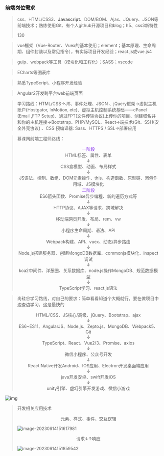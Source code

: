 ### 前端岗位需求

> css、HTML/CSS3、**Javascript**、DOM/BOM、Ajax、JQuery、JSON等前端技术；熟练使用Git、有个人github开源项目和blog；h5、css3新特性
>
> 130

> vue框架（Vue-Router、Vuex的基本使用；element；基本原理、生命周期、组件封装以及常见指令），有实际项目开发经验；react.js或vue.js4

> gulp、webpack等工具（模块化和工程化）；SASS；vscode

> ECharts等图表库

> 熟悉TypeScript、小程序开发经验

> Angular2开发跨平台web前端页面

> 学习路线：HTML/CSS→JS、事件处理、JSON 、jQuery框架→虚拟主机账户(Hostgator, InMotion, etc)、虚拟主机控制系统基础——cPanel (Email ,FTP Setup)、通过FPT(文件传输协议)上传你的项目、创建域名并和你的主机连接→Bootstrap、PHP/MySQL、React→端技术(Git、SSH(安全外壳协议) 、CSS 预编译器: Sass、HTTPS / SSL→部署应用

> 慕课网前端工程师路线：
>
> <center style="color:#9448EE;">一阶段</center>
>
> <center>HTML标签、属性、表单</center>
>
> <center>↓</center>
>
> <center>CSS盒模型、动画、布局样式</center>
>
> <center>↓</center>
>
> <center>JS语法、控制、数组、DOM元素操作、this、构造函数、原型链、闭包作用域、JS模块化</center>
>
> <center style="color:#9448EE;">二阶段</center>
>
> <center>ES6箭头函数、Promise异步编程、新的遍历方式等</center>
>
> <center>↓</center>
>
> <center>HTTP协议、AJAX等请求、跨域解决</center>
>
> <center>↓</center>
>
> <center>移动端网页开发、布局、rem、vw</center>
>
> <center>↓</center>
>
> <center>小程序生命周期、语法、API</center>
>
> <center>↓</center>
>
> <center>Webpack构建、API、vuex、动态/异步路由</center>
>
> <center>↓</center>
>
> <center>Node.js搭建服务器、创建MongoDB数据库、commonjs模块化、inspect调试</center>
>
> <center>↓</center>
>
> <center>koa2中间件、洋葱圈、关系数据库、node.js操作MongoDB、规范数据模型</center>
>
> <center>↓</center>
>
> <center>TypeScript学习、react.js语法</center>

> 尚硅谷学习路线，对自己的要求：简单看看知道个大概就行，要在做项目中边查边学习，这是最快的
>
> <center>HTML/CSS、JS核心/高级、jQuery、Bootstrap、ajax</center>
>
> <center>↓</center>
>
> <center>ES6~ES11、AngularJS、Node.js、Zepto.js、MongoDB、Webpack5、Git</center>
>
> <center>↓</center>
>
> <center>TypeScript、React、Vue2/3、Promise、axios</center>
>
> <center>↓</center>
>
> <center>微信小程序、公众号开发</center>
>
> <center>↓</center>
>
> <center>React Native开发Android、IOS应用、Electron开发桌面端应用</center>
>
> <center>↓</center>
>
> <center>java开发安卓、swift开发iOS</center>
>
> <center>↓</center>
>
> <center>unity引擎、虚幻引擎开发游戏、微信小游戏</center>

![img](https://upload-images.jianshu.io/upload_images/6322775-a3fc6b3b9e436def.png?imageMogr2/auto-orient/strip%7CimageView2/2/w/1240)

> 开发相关应用技术
>
> <center>元素、样式、事件、交互逻辑</center>
>
> ![image-20230614151617981](C:/Users/admin/AppData/Roaming/Typora/typora-user-images/image-20230614151617981.png)
>
> <center>请求↓↑响应</center>
>
> ![image-20230614151859542](C:/Users/admin/AppData/Roaming/Typora/typora-user-images/image-20230614151859542.png)
